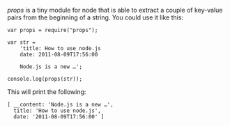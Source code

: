 _props_ is a tiny module for node that is able to extract a couple of
key-value pairs from the beginning of a string. You could use it like this:

	var props = require("props");

	var str =
		'title: How to use node.js
		date: 2011-08-09T17:56:00

		Node.js is a new …';

	console.log(props(str));

This will print the following:

	[ __content: 'Node.js is a new …',
	  title: 'How to use node.js',
	  date: '2011-08-09T17:56:00' ]
